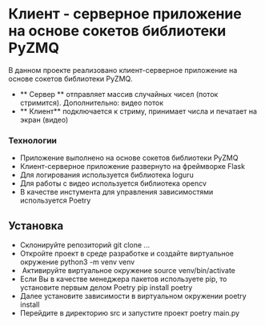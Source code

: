# Клиент - серверное приложение на основе сокетов библиотеки PyZMQ
В данном проекте реализовано клиент-серверное приложение на основе сокетов библиотеки
PyZMQ.

- ** Сервер ** отправляет массив случайных чисел (поток стримится). Дополнительно: видео поток
-  ** Клиент** подключается к стриму, принимает числа и печатает на экран (видео)

### Технологии
- Приложение выполнено на основе сокетов библиотеки PyZMQ
- Клиент-серверное приложение развернуто на фреймворке Flask
- Для логирования используется библиотека loguru
- Для работы с видео используется библиотека opencv
- В качестве инстумента для управления зависимостями используется Poetry

## Установка

- Склонируйте репозиторий
    git clone ...
- Откройте проект в среде разработке и создайте виртуальное окружение
    python3 -m venv venv
-  Активируйте виртуальное окружение
    source venv/bin/activate
- Если Вы в качестве менеджера пакетов используете pip, то установите первым делом Poetry
    pip install poetry
- Далее установите зависимости в виртуальном окружении
    poetry install
- Перейдите в директорию src и запустите проект
    poetry main.py
